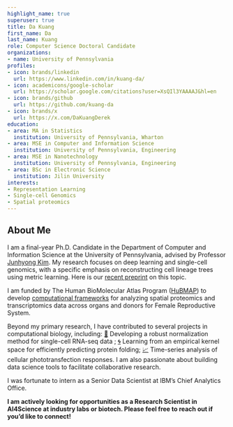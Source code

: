 ```yaml
---
highlight_name: true
superuser: true
title: Da Kuang
first_name: Da
last_name: Kuang
role: Computer Science Doctoral Candidate
organizations:
- name: University of Pennsylvania
profiles:
- icon: brands/linkedin
  url: https://www.linkedin.com/in/kuang-da/
- icon: academicons/google-scholar
  url: https://scholar.google.com/citations?user=XsQIl3YAAAAJ&hl=en
- icon: brands/github
  url: https://github.com/kuang-da  
- icon: brands/x
  url: https://x.com/DaKuangDerek  
education:
- area: MA in Statistics
  institution: University of Pennsylvania, Wharton
- area: MSE in Computer and Information Science
  institution: University of Pennsylvania, Engineering
- area: MSE in Nanotechnology
  institution: University of Pennsylvania, Engineering 
- area: BSc in Electronic Science
  institution: Jilin University
interests:
- Representation Learning
- Single-cell Genomics
- Spatial proteomics
---
```

## About Me

I am a final-year Ph.D. Candidate in the Department of Computer and Information Science at the University of Pennsylvania, advised by Professor [Junhyong Kim](https://www.bio.upenn.edu/people/junhyong-kim). My research focuses on deep learning and single-cell genomics, with a specific emphasis on reconstructing cell lineage trees using metric learning. Here is our [recent preprint](https://arxiv.org/abs/2503.13925) on this topic.

I am funded by The Human BioMolecular Atlas Program ([HuBMAP](https://www.nature.com/articles/s41556-023-01194-w)) to develop [computational frameworks](https://github.com/kimpenn/aegle) for analyzing spatial proteomics and transcriptomics data across organs and donors for Female Reproductive System.

Beyond my primary research, I have contributed to several projects in computational biology, including: [📐](https://openreview.net/forum?id=QLydjLdcFV) Developing a robust normalization method for single-cell RNA-seq data ; [🌀](https://www.sciencedirect.com/science/article/abs/pii/S0022283622002789) Learning from an empirical kernel space for efficiently predicting protein folding; [📈](https://www.frontiersin.org/journals/drug-delivery/articles/10.3389/fddev.2024.1359700/full) Time-series analysis of cellular phototransfection responses. I am also passionate about building data science tools to facilitate collaborative research.

I was fortunate to intern as a Senior Data Scientist at IBM’s Chief Analytics Office.

**I am actively looking for opportunities as a Research Scientist in AI4Science at industry labs or biotech. Please feel free to reach out if you’d like to connect!**

